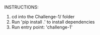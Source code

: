 INSTRUCTIONS:
1. cd into the Challenge-1/ folder
2. Run 'pip install .' to install dependencies
3. Run entry point: 'challenge-1'
